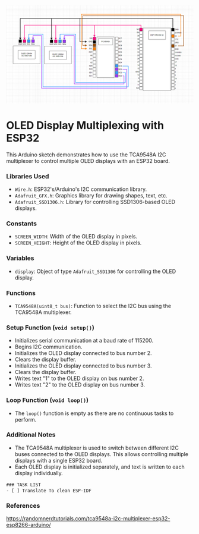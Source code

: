 ![img](https://raw.githubusercontent.com/proxytype/ZeroBro/main/Experimental/Oled-Multiscreen/ESP32/Arduino/PCA9548A.PNG)
# OLED Display Multiplexing with ESP32

This Arduino sketch demonstrates how to use the TCA9548A I2C multiplexer to control multiple OLED displays with an ESP32 board.

### Libraries Used
- `Wire.h`: ESP32's/Arduino's I2C communication library.
- `Adafruit_GFX.h`: Graphics library for drawing shapes, text, etc.
- `Adafruit_SSD1306.h`: Library for controlling SSD1306-based OLED displays.

### Constants
- `SCREEN_WIDTH`: Width of the OLED display in pixels.
- `SCREEN_HEIGHT`: Height of the OLED display in pixels.

### Variables
- `display`: Object of type `Adafruit_SSD1306` for controlling the OLED display.

### Functions
- `TCA9548A(uint8_t bus)`: Function to select the I2C bus using the TCA9548A multiplexer.

### Setup Function (`void setup()`)
- Initializes serial communication at a baud rate of 115200.
- Begins I2C communication.
- Initializes the OLED display connected to bus number 2.
- Clears the display buffer.
- Initializes the OLED display connected to bus number 3.
- Clears the display buffer.
- Writes text "1" to the OLED display on bus number 2.
- Writes text "2" to the OLED display on bus number 3.

### Loop Function (`void loop()`)
- The `loop()` function is empty as there are no continuous tasks to perform.

### Additional Notes
- The TCA9548A multiplexer is used to switch between different I2C buses connected to the OLED displays. This allows controlling multiple displays with a single ESP32 board.
- Each OLED display is initialized separately, and text is written to each display individually.

```[tasklist]
### TASK LIST
- [ ] Translate To clean ESP-IDF
```
### References
https://randomnerdtutorials.com/tca9548a-i2c-multiplexer-esp32-esp8266-arduino/
